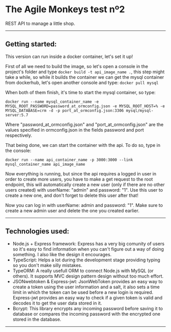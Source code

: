 # The Agile Monkeys test nº2

REST API to manage a little shop.

---

## Getting started:

This version can run inside a docker container, let's set it up!

First of all we need to build the image, so let's open a console in the project's folder and type ```docker build -t api_image_name .```, this step might take a while, so while it builds the container we can get the mysql container from dockerhub, let's open another console and type: ```docker pull mysql```

When both of them finish, it's time to start the mysql container, so type: 
```
docker run --name mysql_container_name -e MYSQL_ROOT_PASSWORD=password_at_ormconfig.json -e MYSQL_ROOT_HOST=% -e MYSQL_DATABASE=crm -d -p port_at_ormconfig.json:3306 mysql/mysql-server:5.7
```

Where "password_at_ormconfig.json" and "port_at_ormconfig.json" are the values specified in ormconfig.json in the fields password and port respectively.

That being done, we can start the container with the api. To do so, type in the console: 
```
docker run --name api_container_name -p 3000:3000 --link mysql_container_name api_image_name
```

Now everything is running, but since the api requires a logged in user in order to create more users, you have to make a get request to the root endpoint, this will automatically create a new user (only if there are no other users created) with userName: "admin" and password: "1". Use this user to create a new one, and don't forget to delete this user after that!

Now you can log in with userName: admin and password: "1". Make sure to create a new admin user and delete the one you created earlier.

---

## Technologies used:

* Node.js + Express framework:
    Express has a very big comunity of users so it's easy to find information when you can't figure out a way of doing something. I also like the design it encourages.
* TypeScript:
    Helps a lot during the development stage providing typing so you don't make silly mistakes.
* TypeORM:
    A really usefull ORM to connect Node.js with MySQL (or others). It supports MVC design pattern design without too much effort.
* JSONwebtoken & Express-jwt:
    JsonWebToken provides an easy way to create a token using the user information and a salt, it also sets a time limit in which the token can be used before a new login is required. Express-jwt provides an easy way to check if a given token is valid and decodes it to get the user data stored in it.
* Bcrypt:
    This library encrypts any incoming password before saving it to database or compares the incoming password with the encrypted one stored in the database.

---